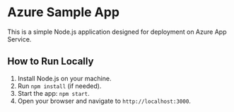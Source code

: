 # Azure Sample App

This is a simple Node.js application designed for deployment on Azure App Service.

## How to Run Locally

1. Install Node.js on your machine.
2. Run `npm install` (if needed).
3. Start the app: `npm start`.
4. Open your browser and navigate to `http://localhost:3000`.